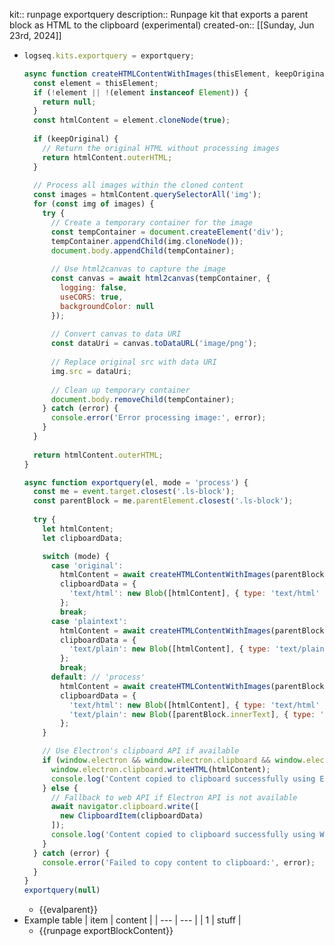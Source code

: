 kit:: runpage exportquery
description:: Runpage kit that exports a parent block as HTML to the clipboard (experimental)
created-on:: [[Sunday, Jun 23rd, 2024]]

- ```javascript
  logseq.kits.exportquery = exportquery;
  
  async function createHTMLContentWithImages(thisElement, keepOriginal = false) {
    const element = thisElement;
    if (!element || !(element instanceof Element)) {
      return null;
    }
    const htmlContent = element.cloneNode(true);
    
    if (keepOriginal) {
      // Return the original HTML without processing images
      return htmlContent.outerHTML;
    }
    
    // Process all images within the cloned content
    const images = htmlContent.querySelectorAll('img');
    for (const img of images) {
      try {
        // Create a temporary container for the image
        const tempContainer = document.createElement('div');
        tempContainer.appendChild(img.cloneNode());
        document.body.appendChild(tempContainer);
        
        // Use html2canvas to capture the image
        const canvas = await html2canvas(tempContainer, {
          logging: false,
          useCORS: true,
          backgroundColor: null
        });
        
        // Convert canvas to data URI
        const dataUri = canvas.toDataURL('image/png');
        
        // Replace original src with data URI
        img.src = dataUri;
        
        // Clean up temporary container
        document.body.removeChild(tempContainer);
      } catch (error) {
        console.error('Error processing image:', error);
      }
    }
    
    return htmlContent.outerHTML;
  }
  
  async function exportquery(el, mode = 'process') {
    const me = event.target.closest('.ls-block');
    const parentBlock = me.parentElement.closest('.ls-block');
    
    try {
      let htmlContent;
      let clipboardData;
  
      switch (mode) {
        case 'original':
          htmlContent = await createHTMLContentWithImages(parentBlock, true);
          clipboardData = {
            'text/html': new Blob([htmlContent], { type: 'text/html' })
          };
          break;
        case 'plaintext':
          htmlContent = await createHTMLContentWithImages(parentBlock, true);
          clipboardData = {
            'text/plain': new Blob([htmlContent], { type: 'text/plain' })
          };
          break;
        default: // 'process'
          htmlContent = await createHTMLContentWithImages(parentBlock, false);
          clipboardData = {
            'text/html': new Blob([htmlContent], { type: 'text/html' }),
            'text/plain': new Blob([parentBlock.innerText], { type: 'text/plain' })
          };
      }
  
      // Use Electron's clipboard API if available
      if (window.electron && window.electron.clipboard && window.electron.clipboard.writeHTML) {
        window.electron.clipboard.writeHTML(htmlContent);
        console.log('Content copied to clipboard successfully using Electron API');
      } else {
        // Fallback to web API if Electron API is not available
        await navigator.clipboard.write([
          new ClipboardItem(clipboardData)
        ]);
        console.log('Content copied to clipboard successfully using Web API');
      }
    } catch (error) {
      console.error('Failed to copy content to clipboard:', error);
    }
  }
  exportquery(null)
  ```
	- {{evalparent}}
- Example table
  | item | content |
  | --- | --- |
  | 1 | stuff |
	- {{runpage exportBlockContent}}
